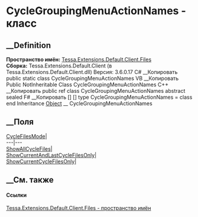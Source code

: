 # CycleGroupingMenuActionNames - класс
##  __Definition
 **Пространство имён:**
[Tessa.Extensions.Default.Client.Files](N_Tessa_Extensions_Default_Client_Files.htm)  
 **Сборка:** Tessa.Extensions.Default.Client (в
Tessa.Extensions.Default.Client.dll) Версия: 3.6.0.17
C# __Копировать
     public static class CycleGroupingMenuActionNames
VB __Копировать
     Public NotInheritable Class CycleGroupingMenuActionNames
C++ __Копировать
     public ref class CycleGroupingMenuActionNames abstract sealed
F# __Копировать
     [<AbstractClassAttribute>]
    [<SealedAttribute>]
    type CycleGroupingMenuActionNames = class end
Inheritance
    [Object](https://learn.microsoft.com/dotnet/api/system.object) __ CycleGroupingMenuActionNames
##  __Поля
[CycleFilesMode](F_Tessa_Extensions_Default_Client_Files_CycleGroupingMenuActionNames_CycleFilesMode.htm)|  
---|---  
[ShowAllCycleFiles](F_Tessa_Extensions_Default_Client_Files_CycleGroupingMenuActionNames_ShowAllCycleFiles.htm)|  
[ShowCurrentAndLastCycleFilesOnly](F_Tessa_Extensions_Default_Client_Files_CycleGroupingMenuActionNames_ShowCurrentAndLastCycleFilesOnly.htm)|  
[ShowCurrentCycleFilesOnly](F_Tessa_Extensions_Default_Client_Files_CycleGroupingMenuActionNames_ShowCurrentCycleFilesOnly.htm)|  
## __См. также
#### Ссылки
[Tessa.Extensions.Default.Client.Files - пространство
имён](N_Tessa_Extensions_Default_Client_Files.htm)
